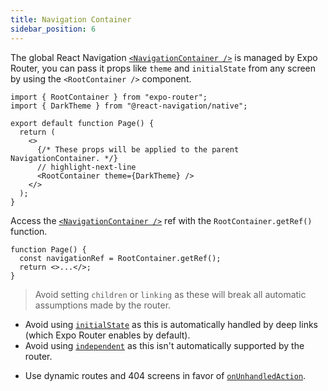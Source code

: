 ```yaml
---
title: Navigation Container
sidebar_position: 6
---
```


The global React Navigation [`<NavigationContainer />`](https://reactnavigation.org/docs/navigation-container/) is managed by Expo Router, you can pass it props like `theme` and `initialState` from any screen by using the `<RootContainer />` component.

```tsx title=app/home.tsx
import { RootContainer } from "expo-router";
import { DarkTheme } from "@react-navigation/native";

export default function Page() {
  return (
    <>
      {/* These props will be applied to the parent NavigationContainer. */}
      // highlight-next-line
      <RootContainer theme={DarkTheme} />
    </>
  );
}
```

Access the [`<NavigationContainer />`](https://reactnavigation.org/docs/navigation-container/) ref with the `RootContainer.getRef()` function.

```tsx title=app/home.tsx
function Page() {
  const navigationRef = RootContainer.getRef();
  return <>...</>;
}
```

> Avoid setting `children` or `linking` as these will break all automatic assumptions made by the router.

- Avoid using [`initialState`](https://reactnavigation.org/docs/navigation-container/#initialstate) as this is automatically handled by deep links (which Expo Router enables by default).
- Avoid using [`independent`](https://reactnavigation.org/docs/navigation-container/#independent) as this isn't automatically supported by the router.
<!-- - Avoid using [`fallback`](https://reactnavigation.org/docs/navigation-container/#fallback) as the container automatically uses the Splash Screen API to prevent white flashes. -->
- Use dynamic routes and 404 screens in favor of [`onUnhandledAction`](https://reactnavigation.org/docs/navigation-container/#onunhandledaction).
